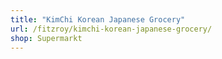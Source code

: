 ```yaml
---
title: "KimChi Korean Japanese Grocery"
url: /fitzroy/kimchi-korean-japanese-grocery/
shop: Supermarkt
---
```

